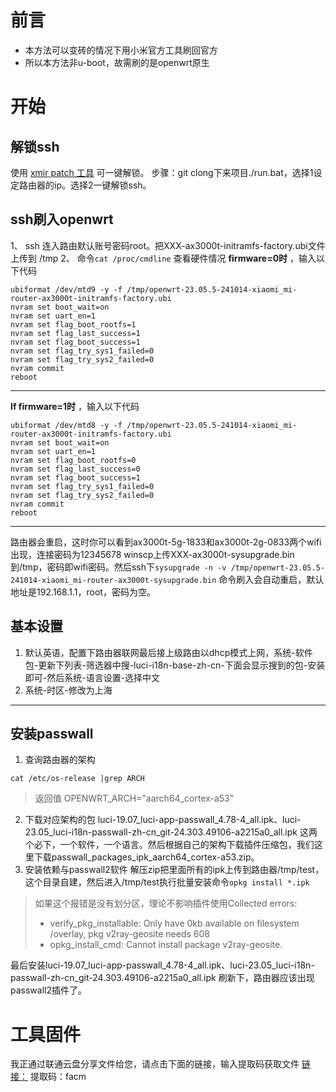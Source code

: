 # 前言 
- 本方法可以变砖的情况下用小米官方工具刷回官方
- 所以本方法非u-boot，故需刷的是openwrt原生

# 开始
## 解锁ssh
使用 [xmir patch 工具](https://github.com/openwrt-xiaomi/xmir-patcher) 可一键解锁。
步骤：git clong下来项目./run.bat，选择1设定路由器的ip。选择2一键解锁ssh。

## ssh刷入openwrt
1、 ssh 连入路由默认账号密码root。把XXX-ax3000t-initramfs-factory.ubi文件上传到 /tmp
2、 命令` cat /proc/cmdline ` 查看硬件情况
  **firmware=0时** ，输入以下代码
 ```
ubiformat /dev/mtd9 -y -f /tmp/openwrt-23.05.5-241014-xiaomi_mi-router-ax3000t-initramfs-factory.ubi
nvram set boot_wait=on
nvram set uart_en=1
nvram set flag_boot_rootfs=1
nvram set flag_last_success=1
nvram set flag_boot_success=1
nvram set flag_try_sys1_failed=0
nvram set flag_try_sys2_failed=0
nvram commit
reboot
```
---

**If firmware=1时** ，输入以下代码
```
ubiformat /dev/mtd8 -y -f /tmp/openwrt-23.05.5-241014-xiaomi_mi-router-ax3000t-initramfs-factory.ubi
nvram set boot_wait=on
nvram set uart_en=1
nvram set flag_boot_rootfs=0
nvram set flag_last_success=0
nvram set flag_boot_success=1
nvram set flag_try_sys1_failed=0
nvram set flag_try_sys2_failed=0
nvram commit
reboot
```
---
路由器会重启，这时你可以看到ax3000t-5g-1833和ax3000t-2g-0833两个wifi出现，连接密码为12345678
winscp上传XXX-ax3000t-sysupgrade.bin到/tmp，密码即wifi密码。然后ssh下` sysupgrade -n -v /tmp/openwrt-23.05.5-241014-xiaomi_mi-router-ax3000t-sysupgrade.bin ` 命令刷入会自动重启，默认地址是192.168.1.1，root，密码为空。
## 基本设置
1. 默认英语，配置下路由器联网最后接上级路由以dhcp模式上网，系统-软件包-更新下列表-筛选器中搜-luci-i18n-base-zh-cn-下面会显示搜到的包-安装即可-然后系统-语言设置-选择中文
2. 系统-时区-修改为上海
---
## 安装passwall
1. 查询路由器的架构
```
cat /etc/os-release |grep ARCH
```
> 返回值 OPENWRT_ARCH="aarch64_cortex-a53"
2. 下载对应架构的包
[](https://github.com/xiaorouji/openwrt-passwall/releases)
luci-19.07_luci-app-passwall_4.78-4_all.ipk、luci-23.05_luci-i18n-passwall-zh-cn_git-24.303.49106-a2215a0_all.ipk 这两个必下，一个软件，一个语言。然后根据自己的架构下载插件压缩包，我们这里下载passwall_packages_ipk_aarch64_cortex-a53.zip。
3. 安装依赖与passwall2软件
解压zip把里面所有的ipk上传到路由器/tmp/test，这个目录自建，然后进入/tmp/test执行批量安装命令` opkg install *.ipk `
> 如果这个报错是没有划分区，理论不影响插件使用Collected errors:
> * verify_pkg_installable: Only have 0kb available on filesystem /overlay, pkg v2ray-geosite needs 608
> * opkg_install_cmd: Cannot install package v2ray-geosite.

最后安装luci-19.07_luci-app-passwall_4.78-4_all.ipk、luci-23.05_luci-i18n-passwall-zh-cn_git-24.303.49106-a2215a0_all.ipk
刷新下，路由器应该出现passwall2插件了。

# 工具固件
我正通过联通云盘分享文件给您，请点击下面的链接，输入提取码获取文件
[链接：](https://pan.wo.cn/s/1A0L4S20979)
提取码：facm